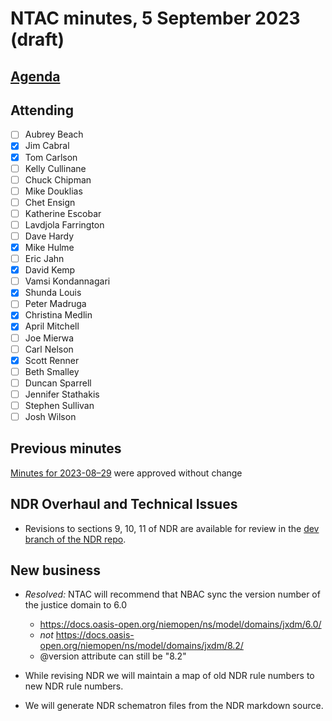 # NTAC minutes, 5 September 2023 (draft)

## [Agenda](2023-09-05-agenda.md)

## Attending

- [ ] Aubrey Beach
- [x] Jim Cabral
- [x] Tom Carlson
- [ ] Kelly Cullinane
- [ ] Chuck Chipman
- [ ] Mike Douklias
- [ ] Chet Ensign
- [ ] Katherine Escobar
- [ ] Lavdjola Farrington
- [ ] Dave Hardy
- [x] Mike Hulme
- [ ] Eric Jahn
- [x] David Kemp
- [ ] Vamsi Kondannagari
- [x] Shunda Louis
- [ ] Peter Madruga
- [x] Christina Medlin
- [x] April Mitchell
- [ ] Joe Mierwa
- [ ] Carl Nelson
- [x] Scott Renner
- [ ] Beth Smalley
- [ ] Duncan Sparrell
- [ ] Jennifer Stathakis
- [ ] Stephen Sullivan
- [ ] Josh Wilson

## Previous minutes

[Minutes for 2023-08–29](2023-08-29-minutes.md) were approved without change

## NDR Overhaul and Technical Issues

- Revisions to sections 9, 10, 11 of NDR are available for review in the [dev branch of the NDR repo](https://github.com/niemopen/niem-naming-design-rules/tree/dev).

## New business

* *Resolved:* NTAC will recommend that NBAC sync the version number of the justice domain to 6.0

  * https://docs.oasis-open.org/niemopen/ns/model/domains/jxdm/6.0/
  * *not* https://docs.oasis-open.org/niemopen/ns/model/domains/jxdm/8.2/
  * @version attribute can still be "8.2"

* While revising NDR we will maintain a map of old NDR rule numbers to new NDR rule numbers.

* We will generate NDR schematron files from the NDR markdown source.

  
